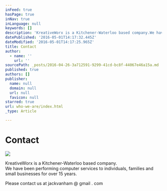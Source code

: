 ```yaml
---
inFeed: true
hasPage: true
inNav: true
inLanguage: null
keywords: []
description: 'KreativeWorx is a Kitchener-Waterloo based company.We have been performing computer services to individuals, families and small businesses for over 15 years.'
datePublished: '2016-05-01T14:17:32.445Z'
dateModified: '2016-05-01T14:17:25.965Z'
title: Contact
author:
  - name: ''
    url: ''
sourcePath: _posts/2016-04-26-3a712591-9299-41cd-bc8f-44067e46a15a.md
published: true
authors: []
publisher:
  name: null
  domain: null
  url: null
  favicon: null
starred: true
url: who-we-are/index.html
_type: Article

---
```

# Contact
![](https://the-grid-user-content.s3-us-west-2.amazonaws.com/3de57c9c-dd2c-4411-bf4c-9c807aa08984.jpg)

KreativeWorx is a Kitchener-Waterloo based company.  
We have been performing computer services to individuals, families and small businesses for over 15 years.

Please contact us at jackvanham @ gmail . com